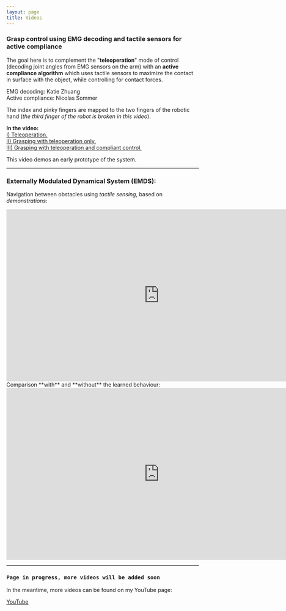 ```yaml
---
layout: page
title: Videos
---
```


### Grasp control using EMG decoding and tactile sensors for active compliance 


The goal here is to complement the "**teleoperation**" mode of control (decoding joint angles from EMG sensors on the arm) with an **active compliance algorithm** which uses tactile sensors to maximize the contact in surface with the object, while controlling for contact forces.

EMG decoding: Katie Zhuang
<br>
Active compliance: Nicolas Sommer

The index and pinky fingers are mapped to the two fingers of the robotic hand (*the third finger of the robot is broken in this video*).


<!-- <iframe width="500" height="500" src="https://www.youtube.com/embed/wv5XozeIrUw" frameborder="0" allowfullscreen></iframe> -->



**In the video:** <a id="content"></a>
<br>
<a id="emg1" title="I"
 href="#content" onclick="seekToj(0);return false;">I) Teleoperation.</a>
<br>
<a id="emg2" title="II"
 href="#content" onclick="seekToj(27);return false;">II) Grasping with teleoperation only.</a>
<br>
<a id="emg3" title="III"
 href="#content" onclick="seekToj(38);return false;">III) Grasping with teleoperation and compliant control.</a>

<!-- ############## -->
<!-- 1. The <iframe> (and video player) will replace this <div> tag. -->

<div id="player"></div>

<script>
  // 2. This code loads the IFrame Player API code asynchronously.
  var tag = document.createElement('script');

  tag.src = "https://www.youtube.com/iframe_api";
  var firstScriptTag = document.getElementsByTagName('script')[0];
  firstScriptTag.parentNode.insertBefore(tag, firstScriptTag);

  // 3. This function creates an <iframe> (and YouTube player)
  //    after the API code downloads.
  var player;
  function onYouTubeIframeAPIReady() {
    player = new YT.Player('player', {
      height: '500',
      width: '500',
      videoId: 'wv5XozeIrUw',
      // events: {
      //   'onReady': onPlayerReady,
      //   'onStateChange': onPlayerStateChange
      // }
    });
  }

 
  function seekToj(sec) {
    player.playVideo();
    player.seekTo(sec, true);
  }

</script>
<!-- ############## -->

This video demos an early prototype of the system.

---
### Externally Modulated Dynamical System (EMDS): 

Navigation between obstacles using *tactile sensing*, based on *demonstrations*:

<iframe width="800" height="450" src="https://www.youtube.com/embed/1W0VpyfakBI" frameborder="0" allowfullscreen></iframe>    

<br>
Comparison **with** and **without** the learned behaviour:
<iframe width="800" height="450" src="https://www.youtube.com/embed/Aiz3dUADcbw" frameborder="0" allowfullscreen></iframe>  


---

### `Page in progress, more videos will be added soon`

In the meantime, more videos can be found on my YouTube page: 
<!-- <a class="fa fa-youtube fa-fw sidebar-nav-item" href="{{ site.author.youtube }}">Videos</a> -->
<a class="sidebar-nav-item" href="{{ site.author.youtube }}"><i class="fa fa-youtube fa-fw" aria-hidden="true"></i>YouTube</a>

<!-- <a class="sidebar-nav-item" href="{{ site.author.youtube }}">Youtube page</a>  -->
